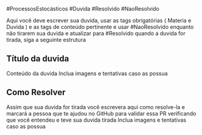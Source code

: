 #ProcessosEstocásticos  #Duvida #Resolvido #NaoResolvido

Aqui você deve escrever sua duvida, usar as tags obrigatórias ( Materia e Duvida ) e as tags de conteúdo pertinente e usar #NaoResolvido enquanto não tirarem sua duvida e atualizar para #Resolvido quando a duvida for tirada, siga a seguinte estrutura

## Título da duvida

Conteúdo da duvida
Inclua imagens e tentativas caso as possua

## Como Resolver

Assim que sua duvida for tirada você escrevera aqui como resolve-la e marcará a pessoa que te ajudou no GitHub para validar essa PR verificando que você entendeu e teve sua duvida tirada
Inclua imagens e tentativas caso as possua

